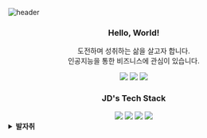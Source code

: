 ![header](https://capsule-render.vercel.app/api?type=waving&color=20C997&height=300&section=header&text=JaeDeokLee&fontSize=90&animation=fadeIn&fontAlignY=38&&descAlignY=51&descAlign=70&fontColor=FFFFFF)
<div align=center>
  
### Hello, World! 

도전하며 성취하는 삶을 살고자 합니다.<br>
인공지능을 통한 비즈니스에 관심이 있습니다.
  
<a href="mailto:ljd4636@gmail.com"><img src="https://img.shields.io/badge/Gmail-EA4335?style=plastic-square&logo=Gmail&logoColor=white"/></a></a>
<a href="https://velog.io/@nellcome" rel="nofollow"><img src="https://img.shields.io/badge/Velog-20C997?style=plastic-square&logo=Velog&logoColor=white"/></a></a>
<a href="https://www.linkedin.com/in/jae-deok-lee-7b63b6247/"><img src="https://img.shields.io/badge/LinkedIn-0A66C2?style=plastic-square&logo=LinkedIn&logoColor=white"/></a></a>
  
</div>

<div align=center>

  ### JD's Tech Stack

<img src="https://img.shields.io/badge/Python-3776AB?style=plastic-the-badge&logo=Python&logoColor=white">
<img src="https://img.shields.io/badge/TensorFlow-FF6F00?style=plastic-the-badge&logo=TensorFlow&logoColor=white">
<img src="https://img.shields.io/badge/PyTorch-EE4C2C?style=plastic-the-badge&logo=PyTorch&logoColor=white">
<img src="https://img.shields.io/badge/PyTorch Lightning-792EE5?style=plastic-the-badge&logo=PyTorch Lightning&logoColor=white">


</div>

<details>

**<summary>발자취</summary>**

* 💻 K-사이버 시큐리티 챌린지 2020, 빅데이터 트랙(학생부) : 한국데이터산업진흥원장 상 (대상), 2020
* 📚 한국정보기술학회 하계대학생 논문대회 : 은상, 2021
* 📃 Implementation of AIoT Edge Cluster System via Distributed Deep Learning Pipeline, 2021
* 🏦 KB AI Challenge : Google Cloud 상 (우수상), 2022
* ⛺ 네이버 커넥트 부스트캠프 AI Tech 4th (NLP), 2022
  
</details>
